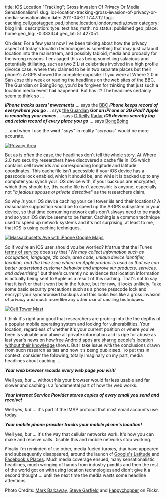 title: iOS Location "Tracking"; Gross Invasion Of Privacy Or Media Sensationalism?
slug: ios-location-tracking-gross-invasion-of-privacy-or-media-sensationalism
date: 2011-04-21 17:47:12
tags: caching,cell,geotagged,ipad,iphone,location,london,media,tower
category: blog
link: 
description: 
type: text
has_math: no
status: published
geo_place: home
geo_lng: -0.333344
geo_lat: 51.427051

Oh dear. For a few years now I've been talking about how the privacy aspect of today's location technologies is something that may just catapult location into the mainstream, and possibly tabloid, media and probably for the wrong reasons. I envisaged this as being something salacious and potentially titillating, such as two Z List celebrities involved in a high profile divorce case, where they claimed to be in two separate places but their phone's A-GPS showed the complete opposite. If you were at Where 2.0 in San Jose this week or reading the headlines on the web sites of the BBC, The Guardian or BoingBoing, you'd be forgiven for thinking that just such a location media event had happened. But has it? The headlines certainly seem to think so ...

***iPhone tracks users' movements*** ... says the [BBC](https://www.bbc.co.uk/news/technology-13145562 "https://www.bbc.co.uk/news/technology-13145562")
***iPhone keeps record of everywhere you go*** ... says [the Guardian](https://www.guardian.co.uk/technology/2011/apr/20/iphone-tracking-prompts-privacy-fears "https://www.guardian.co.uk/technology/2011/apr/20/iphone-tracking-prompts-privacy-fears")
***Got an iPhone or 3G iPad? Apple is recording your moves*** .... says [O'Reilly](https://radar.oreilly.com/2011/04/apple-location-tracking.html "https://radar.oreilly.com/2011/04/apple-location-tracking.html") [Radar](https://radar.oreilly.com/2011/04/apple-location-tracking.html "https://radar.oreilly.com/2011/04/apple-location-tracking.html")
***iOS devices secretly log and retain record of every place you go*** ... says [BoingBoing](https://www.boingboing.net/2011/04/20/ios-devices-secretly.html "https://www.boingboing.net/2011/04/20/ios-devices-secretly.html")

... and when I use the word "*says*" in reality "*screams*" would be more accurate.

<!-- TEASER_END -->

[![Privacy Area](https://farm1.static.flickr.com/45/121496801_681393aa1e_d.jpg)](https://www.flickr.com/photos/barkaway/121496801/in/faves-vicchi/ "Privacy Area")

But as is often the case, the headlines don't tell the whole story. At Where 2.0 two security researchers have discovered a cache file in iOS which contains cell tower ids and corresponding longitude and latitude coordinates. This cache file isn't accessible if your iOS device has a passcode lock enabled, which it should be, and while it is backed up to any computer you synch your iOS device with, if your backups are encrypted, which they should be, this cache file isn't accessible is anyone, especially not "*a jealous spouse or private detective*" as the researchers claim.

So why *is* your iOS device caching your cell tower ids and their locations? A reasonable supposition would be to speed up the A-GPS subsystem in your device, so that time consuming network calls don't always need to be made and so your iOS device seems to be faster. Caching is a common technique used to speed up network systems and it's not surprising, at least to me, that iOS is using caching techniques.

[![Massachusetts Ave with iPhone Google Maps](https://farm2.static.flickr.com/1337/1270723762_7e75937616_d.jpg)](https://www.flickr.com/photos/stevegarfield/1270723762/in/faves-vicchi/ "Massachusetts Ave with iPhone Google Maps")

So if you're an iOS user, should you be worried? It's true that the [iTunes](https://www.apple.com/legal/itunes/uk/terms.html "https://www.apple.com/legal/itunes/uk/terms.html") [terms of service](https://www.apple.com/legal/itunes/uk/terms.html "https://www.apple.com/legal/itunes/uk/terms.html") does say that "*We may collect information such as occupation, language, zip code, area code, unique device identifier, location, and the time zone where an Apple product is used so that we can better understand customer behavior and improve our products, services, and advertising*" but there's currently no evidence that location information is actually being sent to Apple as a result of this caching. That's not to say that it isn't or that it won't be in the future, but for now, it looks unlikely. Take some basic security precautions such as a phone passcode lock and encrypt your synchronised backups and this looks less like a gross invasion of privacy and much more like any other use of caching techniques.

[![Cell Tower Mast](https://farm1.static.flickr.com/146/345096825_0181af9953_d.jpg)](https://www.flickr.com/photos/stevegarfield/1270723762/in/faves-vicchi/ "Cell Tower Mast")

I think it's right and good that researchers are probing into the the depths of a popular mobile operating system and looking for vulnerabilities. Your location, regardless of whether it's your current position or where you've been is valuable and above all private information and is ripe for abuse as last year's news on how [free Android apps are sharing people's location without their knowledge](/2010/10/12/as-location-goes-mainstream-so-does-the-potential-for-abuse/ "/2010/10/12/as-location-goes-mainstream-so-does-the-potential-for-abuse/") shows. But I take issue with the conclusions drawn from such research as this and how it's being publicised. To put this in context, consider the following, totally imaginary on my part, media headlines about caching ...

***Your web browser records every web page you visit!***

Well yes, *but* ... without this your browser would far less usable and far slower and caching is a fundamental part of how the web works.

***Your Internet Service Provider stores copies of every email you send and receive!***

Well yes, *but* ... it's part of the IMAP protocol that most email accounts use today.

***Your mobile phone provider tracks your mobile phone's location!***

Well yes, *but* ... it's the way that cellular networks work. It's how you can make and receive calls. Disable this and mobile networks stop working.

Finally I'm reminded of the other, media fueled furores, that have appeared and subsequently disappeared, around the launch of [Google's Latitude](/2009/02/08/latitude-media-coverage-needs-more-latitude/ "/2009/02/08/latitude-media-coverage-needs-more-latitude/") and [Facebook's Places](/2010/08/31/facebook-places-havent-we-been-here-before/ "/2010/08/31/facebook-places-havent-we-been-here-before/"). Much media coverage ensued, many sensationalistic headlines, much wringing of hands from industry pundits and then the rest of the world got on with using location technologies and didn't give it a second thought ... until the next time the media wants some headline attentions.


Photo Credits: [Mark Barkaway](https://www.flickr.com/photos/barkaway/121496801/in/faves-vicchi/ "https://www.flickr.com/photos/barkaway/121496801/in/faves-vicchi/"), [Steve Garfield](https://www.flickr.com/photos/stevegarfield/1270723762/in/faves-vicchi/ "https://www.flickr.com/photos/stevegarfield/1270723762/in/faves-vicchi/") and [Happychopper](https://www.flickr.com/photos/happychopper/345096825/in/faves-vicchi/ "https://www.flickr.com/photos/happychopper/345096825/in/faves-vicchi/") on Flickr.


